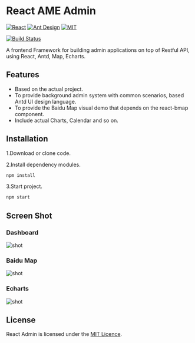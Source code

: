 React AME Admin
========
[![React](https://img.shields.io/badge/react-^16.2.0-brightgreen.svg?style=flat-square)](https://github.com/facebook/react)
[![Ant Design](https://img.shields.io/badge/ant--design-^3.0.3-yellowgreen.svg?style=flat-square)](https://github.com/ant-design/ant-design)
[![MIT](https://img.shields.io/dub/l/vibe-d.svg?style=flat-square)](http://opensource.org/licenses/MIT)

[![Build Status](https://travis-ci.org/fachilles/react-ame-admin.svg?branch=master)](https://travis-ci.org/fachilles/react-ame-admin)



A frontend Framework for building admin applications on top of Restful API, using React, Antd, Map, Echarts.

## Features
* Based on the actual project.
* To provide background admin system with common scenarios, based Antd UI design language.
* To provide the Baidu Map visual demo that depends on the react-bmap component.
* Include actual Charts, Calendar and so on.

## Installation
1.Download or clone code.

2.Install dependency modules.
```js
npm install
```

3.Start project.
```js
npm start
```

## Screen Shot
### Dashboard
![shot](https://raw.githubusercontent.com/fachilles/fachilles.github.io/master/static/imgs/react-admin/react-admin-1.png)   

### Baidu Map
![shot](https://raw.githubusercontent.com/fachilles/fachilles.github.io/master/static/imgs/react-admin/react-admin-2.png)

### Echarts
![shot](https://raw.githubusercontent.com/fachilles/fachilles.github.io/master/static/imgs/react-admin/react-admin-3.png)



## License
React Admin is licensed under the [MIT Licence](https://github.com/marmelab/admin-on-rest/blob/master/LICENSE.md).

